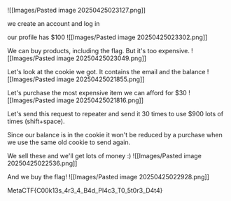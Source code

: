 
![[Images/Pasted image 20250425023127.png]]

we create an account and log in

our profile has $100
![[Images/Pasted image 20250425023302.png]]

We can buy products, including the flag. But it's too expensive.
![[Images/Pasted image 20250425023049.png]]

Let's look at the cookie we got. It contains the email and the balance
![[Images/Pasted image 20250425021855.png]]

Let's purchase the most expensive item we can afford for $30
![[Images/Pasted image 20250425021816.png]]

Let's send this request to repeater and send it 30 times to use $900 lots of times (shift+space).

Since our balance is in the cookie it won't be reduced by a purchase when we use the same old cookie to send again.

We sell these and we'll get lots of money :)
![[Images/Pasted image 20250425022536.png]]

And we buy the flag!
![[Images/Pasted image 20250425022928.png]]

MetaCTF{C00k13s_4r3_4_B4d_Pl4c3_T0_5t0r3_D4t4}

